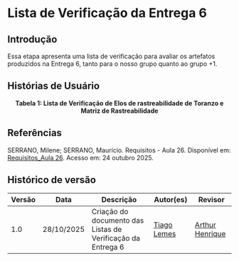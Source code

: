 # Lista de Verificação da Entrega 6 

## Introdução

Essa etapa apresenta uma lista de verificação para avaliar os artefatos produzidos na Entrega 6, tanto para o nosso grupo quanto ao grupo +1.  

## Histórias de Usuário

<div align="center"><strong>Tabela 1: Lista de Verificação de  Elos de rastreabilidade de Toranzo e  Matriz de Rastreabilidade</strong></div>

## Referências

SERRANO, Milene; SERRANO, Maurício. Requisitos - Aula 26. Disponível em: [Requisitos_Aula 26](../arquivos/Requisitos%20-%20aula26-milene-modelagem.pdf). Acesso em: 24 outubro 2025.

## Histórico de versão

| Versão | Data | Descrição | Autor(es) | Revisor |
|--------|------|-----------|-----------|---------|
| 1.0    | 28/10/2025 | Criação do documento das Listas de Verificação da Entrega 6 | [Tiago Lemes](https://github.com/TiagoTeixeira-2005) |  [Arthur Henrique](https://github.com/arthurhvieira1) |
